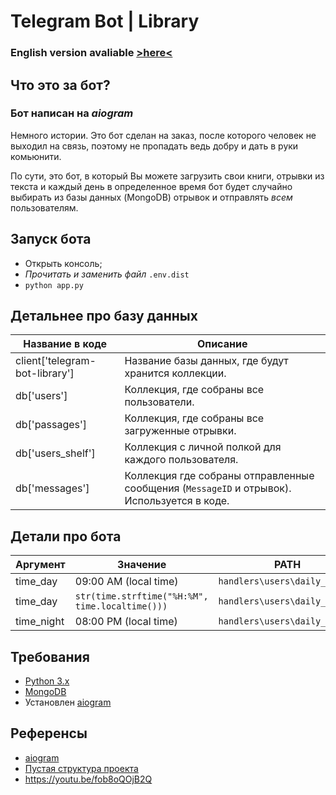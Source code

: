 # Telegram Bot | Library
### English version avaliable [>here<](README_eng.md)

## Что это за бот?
### **Бот написан на _aiogram_**

Немного истории. Это бот сделан на заказ, после которого человек не выходил на связь,
поэтому не пропадать ведь добру и дать в руки комьюнити.

По сути, это бот, в который Вы можете загрузить свои книги, отрывки из текста
и каждый день в определенное время бот будет случайно выбирать из базы данных
(MongoDB) отрывок и отправлять _всем_ пользователям. 

## Запуск бота
- Открыть консоль;
- _Прочитать и заменить файл_ `.env.dist`
- `python app.py`

## Детальнее про базу данных
| Название в коде | Описание |
| --- | --- |
| client['telegram-bot-library'] | Название базы данных, где будут хранится коллекции.
| db['users'] | Коллекция, где собраны все пользователи.
| db['passages'] | Коллекция, где собраны все загруженные отрывки.
| db['users_shelf'] | Коллекция с личной полкой для каждого пользователя.
| db['messages'] | Коллекция где собраны отправленные сообщения (`MessageID` и отрывок). Используется в коде.

## Детали про бота
| Аргумент | Значение | PATH |
| --- | --- | --- |
| time_day | 09:00 AM (local time) | `handlers\users\daily_msg.py`|
| time_day| `str(time.strftime("%H:%M", time.localtime()))` | `handlers\users\daily_msg.py`|
| time_night | 08:00 PM (local time) | `handlers\users\daily_msg.py`|


## Требования
- [Python 3.x](https://www.python.org/)
- [MongoDB](https://www.mongodb.com/)
- Установлен [aiogram](https://github.com/aiogram/aiogram)

## Референсы
- [aiogram](https://github.com/aiogram/aiogram)
- [Пустая структура проекта](https://github.com/Latand/aiogram-bot-template)
- https://youtu.be/fob8oQOjB2Q


